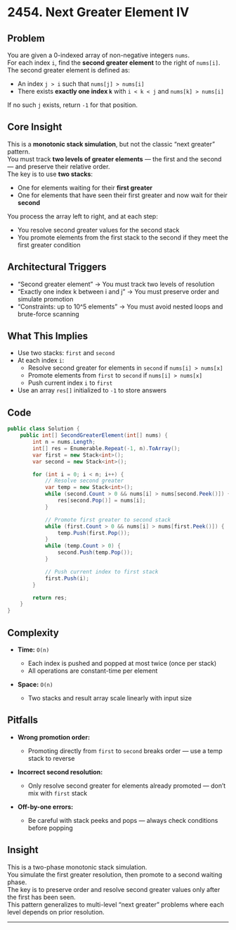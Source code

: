 # 2454. Next Greater Element IV

## Problem

You are given a 0-indexed array of non-negative integers `nums`.  
For each index `i`, find the **second greater element** to the right of `nums[i]`.  
The second greater element is defined as:

- An index `j > i` such that `nums[j] > nums[i]`
- There exists **exactly one index `k`** with `i < k < j` and `nums[k] > nums[i]`

If no such `j` exists, return `-1` for that position.

## Core Insight

This is a **monotonic stack simulation**, but not the classic “next greater” pattern.  
You must track **two levels of greater elements** — the first and the second — and preserve their relative order.  
The key is to use **two stacks**:

- One for elements waiting for their **first greater**
- One for elements that have seen their first greater and now wait for their **second**

You process the array left to right, and at each step:

- You resolve second greater values for the second stack
- You promote elements from the first stack to the second if they meet the first greater condition

## Architectural Triggers

- “Second greater element” → You must track two levels of resolution
- “Exactly one index k between i and j” → You must preserve order and simulate promotion
- “Constraints: up to 10^5 elements” → You must avoid nested loops and brute-force scanning

## What This Implies

- Use two stacks: `first` and `second`
- At each index `i`:
  - Resolve second greater for elements in `second` if `nums[i] > nums[x]`
  - Promote elements from `first` to `second` if `nums[i] > nums[x]`
  - Push current index `i` to `first`
- Use an array `res[]` initialized to `-1` to store answers

## Code

```csharp
public class Solution {
    public int[] SecondGreaterElement(int[] nums) {
        int n = nums.Length;
        int[] res = Enumerable.Repeat(-1, n).ToArray();
        var first = new Stack<int>();
        var second = new Stack<int>();

        for (int i = 0; i < n; i++) {
            // Resolve second greater
            var temp = new Stack<int>();
            while (second.Count > 0 && nums[i] > nums[second.Peek()]) {
                res[second.Pop()] = nums[i];
            }

            // Promote first greater to second stack
            while (first.Count > 0 && nums[i] > nums[first.Peek()]) {
                temp.Push(first.Pop());
            }
            while (temp.Count > 0) {
                second.Push(temp.Pop());
            }

            // Push current index to first stack
            first.Push(i);
        }

        return res;
    }
}
```


## Complexity

- **Time:** `O(n)`  
  - Each index is pushed and popped at most twice (once per stack)
  - All operations are constant-time per element

- **Space:** `O(n)`  
  - Two stacks and result array scale linearly with input size

## Pitfalls

- **Wrong promotion order:**  
  - Promoting directly from `first` to `second` breaks order — use a temp stack to reverse

- **Incorrect second resolution:**  
  - Only resolve second greater for elements already promoted — don’t mix with `first` stack

- **Off-by-one errors:**  
  - Be careful with stack peeks and pops — always check conditions before popping

## Insight

This is a two-phase monotonic stack simulation.  
You simulate the first greater resolution, then promote to a second waiting phase.  
The key is to preserve order and resolve second greater values only after the first has been seen.  
This pattern generalizes to multi-level “next greater” problems where each level depends on prior resolution.


---
